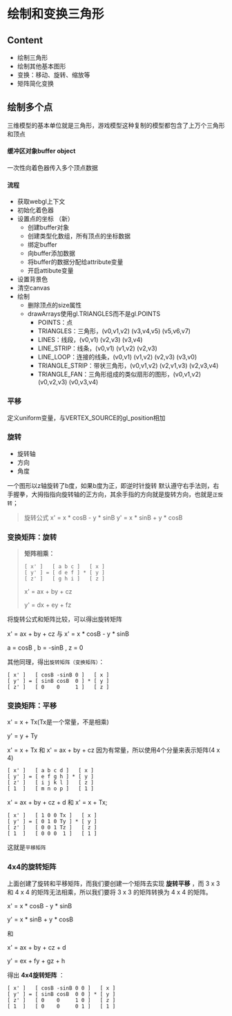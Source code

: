 # 绘制和变换三角形

## Content
- 绘制三角形
- 绘制其他基本图形
- 变换：移动、旋转、缩放等
- 矩阵简化变换

## 绘制多个点
三维模型的基本单位就是三角形，游戏模型这种复制的模型都包含了上万个三角形和顶点

#### 缓冲区对象buffer object
一次性向着色器传入多个顶点数据

#### 流程
- 获取webgl上下文
- 初始化着色器
- 设置点的坐标 （新）
  - 创建buffer对象
  - 创建类型化数组，所有顶点的坐标数据
  - 绑定buffer
  - 向buffer添加数据
  - 将buffer的数据分配给attribute变量
  - 开启attibute变量
- 设置背景色
- 清空canvas
- 绘制
  - 删除顶点的size属性
  - drawArrays使用gl.TRIANGLES而不是gl.POINTS
    - POINTS：点
    - TRIANGLES：三角形，(v0,v1,v2) (v3,v4,v5) (v5,v6,v7)
    - LINES：线段，(v0,v1) (v2,v3) (v3,v4)
    - LINE_STRIP：线条，(v0,v1) (v1,v2) (v2,v3)
    - LINE_LOOP：连接的线条，(v0,v1) (v1,v2) (v2,v3) (v3,v0)
    - TRIANGLE_STRIP：带状三角形，(v0,v1,v2) (v2,v1,v3) (v2,v3,v4)
    - TRIANGLE_FAN：三角形组成的类似扇形的图形，(v0,v1,v2) (v0,v2,v3) (v0,v3,v4)

### 平移
定义uniform变量，与VERTEX_SOURCE的gl_position相加
### 旋转
- 旋转轴
- 方向
- 角度

一个图形以z轴旋转了b度，如果b度为正，即逆时针旋转
默认遵守右手法则，右手握拳，大拇指指向旋转轴的正方向，其余手指的方向就是旋转方向，也就是`正旋转`；

>旋转公式  x' = x * cosB - y * sinB
>         y' = x * sinB + y * cosB
### 变换矩阵：旋转
> **矩阵相乘：**
> 
>     [ x' ]   [ a b c ]   [ x ]
>     [ y' ] = [ d e f ] * [ y ]
>     [ z' ]   [ g h i ]   [ z ]
> x' = ax + by + cz
> 
> y' = dx + ey + fz

将旋转公式和矩阵比较，可以得出旋转矩阵

x' = ax + by + cz 与 x' = x * cosB - y * sinB

a = cosB , b = -sinB , z = 0

其他同理，得出`旋转矩阵（变换矩阵）`：

    [ x' ]   [ cosB -sinB 0 ]   [ x ]
    [ y' ] = [ sinB cosB  0 ] * [ y ]
    [ z' ]   [ 0    0     1 ]   [ z ]
### 变换矩阵：平移
x' = x + Tx(Tx是一个常量，不是相乘)

y' = y + Ty

x' = x + Tx 和 x' = ax + by + cz
因为有常量，所以使用4个分量来表示矩阵(4 x 4)

    [ x' ]   [ a b c d ]   [ x ]
    [ y' ] = [ e f g h ] * [ y ]
    [ z' ]   [ i j k l ]   [ z ]
    [ 1  ]   [ m n o p ]   [ 1 ]

x' = ax + by + cz + d 和 x' = x + Tx;

    [ x' ]   [ 1 0 0 Tx ]   [ x ]
    [ y' ] = [ 0 1 0 Ty ] * [ y ]
    [ z' ]   [ 0 0 1 Tz ]   [ z ]
    [ 1  ]   [ 0 0 0  1 ]   [ 1 ]

这就是`平移矩阵`
### 4x4的旋转矩阵
上面创建了旋转和平移矩阵，而我们要创建一个矩阵去实现 **旋转平移** ，而 3 x 3 和 4 x 4 的矩阵无法相乘，所以我们要将 3 x 3 的矩阵转换为 4 x 4 的矩阵。

x' = x * cosB - y * sinB

y' = x * sinB + y * cosB

和

x' = ax + by + cz + d

y' = ex + fy + gz + h

得出 **4x4旋转矩阵** ：

    [ x' ]   [ cosB -sinB 0 0 ]   [ x ]
    [ y' ] = [ sinB cosB  0 0 ] * [ y ]
    [ z' ]   [ 0    0     1 0 ]   [ z ]
    [ 1  ]   [ 0    0     0 1 ]   [ 1 ]
